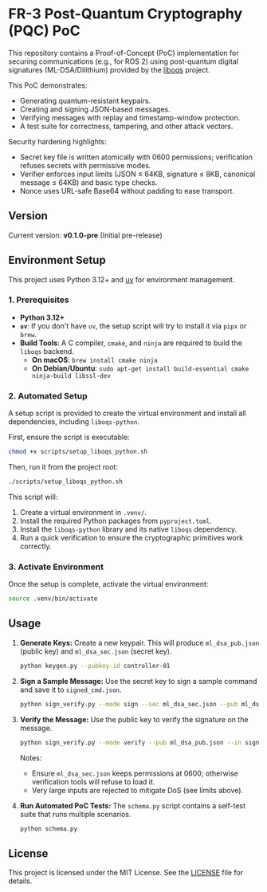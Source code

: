 # FR-3 Post-Quantum Cryptography (PQC) PoC

This repository contains a Proof-of-Concept (PoC) implementation for securing communications (e.g., for ROS 2) using post-quantum digital signatures (ML-DSA/Dilithium) provided by the [liboqs](https://openquantumsafe.org/) project.

This PoC demonstrates:
-   Generating quantum-resistant keypairs.
-   Creating and signing JSON-based messages.
-   Verifying messages with replay and timestamp-window protection.
-   A test suite for correctness, tampering, and other attack vectors.

Security hardening highlights:
-   Secret key file is written atomically with 0600 permissions; verification refuses secrets with permissive modes.
-   Verifier enforces input limits (JSON ≤ 64KB, signature ≤ 8KB, canonical message ≤ 64KB) and basic type checks.
-   Nonce uses URL-safe Base64 without padding to ease transport.

## Version

Current version: **v0.1.0-pre** (Initial pre-release)

## Environment Setup

This project uses Python 3.12+ and [uv](https://docs.astral.sh/uv/) for environment management.

### 1. Prerequisites

- **Python 3.12+**
- **`uv`**: If you don't have `uv`, the setup script will try to install it via `pipx` or `brew`.
- **Build Tools**: A C compiler, `cmake`, and `ninja` are required to build the `liboqs` backend.
  - **On macOS**: `brew install cmake ninja`
  - **On Debian/Ubuntu**: `sudo apt-get install build-essential cmake ninja-build libssl-dev`

### 2. Automated Setup

A setup script is provided to create the virtual environment and install all dependencies, including `liboqs-python`.

First, ensure the script is executable:
```bash
chmod +x scripts/setup_liboqs_python.sh
```

Then, run it from the project root:
```bash
./scripts/setup_liboqs_python.sh
```
This script will:
1.  Create a virtual environment in `.venv/`.
2.  Install the required Python packages from `pyproject.toml`.
3.  Install the `liboqs-python` library and its native `liboqs` dependency.
4.  Run a quick verification to ensure the cryptographic primitives work correctly.

### 3. Activate Environment

Once the setup is complete, activate the virtual environment:
```bash
source .venv/bin/activate
```

## Usage

1.  **Generate Keys:**
    Create a new keypair. This will produce `ml_dsa_pub.json` (public key) and `ml_dsa_sec.json` (secret key).
    ```bash
    python keygen.py --pubkey-id controller-01
    ```

2.  **Sign a Sample Message:**
    Use the secret key to sign a sample command and save it to `signed_cmd.json`.
    ```bash
    python sign_verify.py --mode sign --sec ml_dsa_sec.json --pub ml_dsa_pub.json --out signed_cmd.json
    ```

3.  **Verify the Message:**
    Use the public key to verify the signature on the message.
    ```bash
    python sign_verify.py --mode verify --pub ml_dsa_pub.json --in signed_cmd.json
    ```

    Notes:
    - Ensure `ml_dsa_sec.json` keeps permissions at 0600; otherwise verification tools will refuse to load it.
    - Very large inputs are rejected to mitigate DoS (see limits above).

4.  **Run Automated PoC Tests:**
    The `schema.py` script contains a self-test suite that runs multiple scenarios.
    ```bash
    python schema.py
    ```

## License

This project is licensed under the MIT License. See the [LICENSE](LICENSE) file for details.
